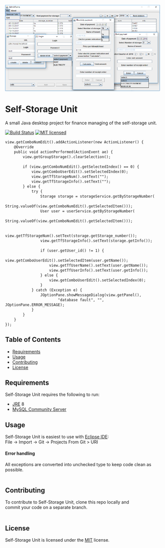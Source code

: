 ![Alt text](usage.png)

Self-Storage Unit
=================
A small Java desktop project for finance managing of the self-storage unit. 
 
[![Build Status](https://travis-ci.org/babroval/self-storage-unit.svg?branch=master)](https://travis-ci.org/babroval/self-storage-unit)
[![MIT licensed](https://img.shields.io/badge/license-MIT-blue.svg)](https://github.com/babroval/self-storage-unit/blob/master/LICENSE)
```
view.getComboNumEdit().addActionListener(new ActionListener() {
	@Override
	public void actionPerformed(ActionEvent ae) {
		view.getGroupStorage().clearSelection();

		if (view.getComboNumEdit().getSelectedIndex() == 0) {
			view.getComboUserEdit().setSelectedIndex(0);
			view.getTfStorageNum().setText("");
			view.getTfStorageInfo().setText("");
		} else {
			try {
				Storage storage = storageService.getByStorageNumber(
						String.valueOf(view.getComboNumEdit().getSelectedItem()));
				User user = userService.getByStorageNumber(
						String.valueOf(view.getComboNumEdit().getSelectedItem()));

				view.getTfStorageNum().setText(storage.getStorage_number());
				view.getTfStorageInfo().setText(storage.getInfo());

				if (user.getUser_id() != 1) {
					view.getComboUserEdit().setSelectedItem(user.getName());
					view.getTfUserName().setText(user.getName());
					view.getTfUserInfo().setText(user.getInfo());
				} else {
					view.getComboUserEdit().setSelectedIndex(0);
				}
			} catch (Exception e) {
				JOptionPane.showMessageDialog(view.getPanel(),
						"database fault", "", JOptionPane.ERROR_MESSAGE);
			}
		}
	}
});
```

Table of Contents
-----------------
  * [Requirements](#requirements)
  * [Usage](#usage)
  * [Contributing](#contributing)
  * [License](#license)  


Requirements
------------
Self-Storage Unit requires the following to run:
  * [JRE][jre] 8
  * [MySQL Community Server][mysql]  


Usage
-----
Self-Storage Unit is easiest to use with [Eclipse IDE][eclipse]:  
File -> Import -> Git -> Projects From Git > URI

#### Error handling
All exceptions are converted into unchecked type to
keep code clean as possible.
<br/>
<br/>

Contributing
------------
To contribute to Self-Storage Unit, clone this repo locally and  
commit your code on a separate branch.
<br/>
<br/>

License
-------
Self-Storage Unit is licensed under the [MIT][mit] license.  

[jre]: http://www.oracle.com/technetwork/java/javase/downloads/
[mysql]: https://dev.mysql.com/downloads/mysql/
[eclipse]: https://www.eclipse.org/downloads/
[mit]: https://github.com/babroval/self-storage-unit/blob/master/LICENSE/
